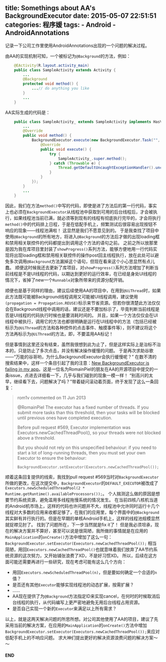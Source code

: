 title:	Somethings about AA's BackgroundExecutor
date:	2015-05-07 22:51:51
categories: 程序媛
tags:
	- Android
	- AndroidAnnotations
---

记录一下公司工作里使用AndroidAnnotations出现的一个问题的解决过程。
<!--more-->
由AA的实现机制可知，一个被标记为`@Background`的方法，例如：
```java
	@EActivity(R.layout.activity_main)
	public class SampleActivity extends Activity {
		...		
		@Background
		protected void method() {
			...// do anything you like
		}
		...
	}
```

AA实际生成的代码是：
```java
	public class SampleActivity_ extends SampleActivity implements HasViews, OnViewChangedListener {
		...
		@Override
		public void method() {
			BackgroundExecutor.execute(new BackgroundExecutor.Task("", 0, "") {
				@Override
				public void execute() {
					try {
						SampleActivity_.super.method();
					} catch (Throwable e) {
						Thread.getDefaultUncaughtExceptionHandler().uncaughtException(Thread.currentThread(), e);
					}
				}
			});
		}
		...
	}
```

因此，我们在方法`method()`中写的代码，即使是进了方法后的第一行代码，事实上也必须在`BackgroundExecutor`从线程池中获取到可用的后台线程后，才会被执行，如果线程池当前已满，就必须等到现有的线程有彻底执行完毕的，才会将执行`method()`中的代码排上日程，于是在低配手机上，频繁测试后很容易出现按钮不响应的现象——线程池满啦！
这显然是我们不愿意见到的。
于是我查找了项目中使用`@Background`的所有地方，将进入`@Background`的方法后才做的出现loading框和禁用相关联控件的代码都提出到调用这个方法的语句之前。
之前之所以放那里是因为我在库项目里封装了`showProgress()`系列方法，能够方便地用一行代码实现将出现loading框和禁用相关联控件的操作post回主线程执行，放在此处可以避免多次调用`@Background`方法漏掉这个语句，但现在看来这个小心思显然有点儿蠢。
顺便这时候我还去更新了库项目，对`showProgress()`系列方法增加了判断当前线程是不是UI线程的代码，以期达到更好的运行效率，在已经是身处UI线程的情况下，省掉了new一个`Runnable`对象所带来的资源分配开销。

顺便也是基于同样的理由，建议后续使用AA的项目中，在用到`@UiThread`时，如果此方法既可能被Background线程调用又可能被UI线程调用，建议使用`(propagation = Propagation.REUSE)`标示来节省资源。但若你很清楚此方法仅仅会在Background线程中调用的话，建议还是不要加标示了，毕竟判断当前线程是否是UI线程的代码执行时候也是要消耗时间的。
并且，如果一个方法仅仅会在UI线程中被执行，调用它的方法也都很明确是运行在UI线程中的方法（包括已经被标示为`@UiThread`的方法和各种控件的点击事件、触摸事件等），则不建议将这个方法再标示为`@UiThread`的方法，即，不要滥用AA标记！

但是事情到这里还没有结束，虽然我很想到此为止了，但是这样实际上是治标不治本的，只是防止了多次点击，并没有解决操作缓慢的问题。
于是再次求助谷歌——“万能的谷哥哟，为什么BackgroundExecutor会执行缓慢呢？”
在数不清的搜索结果中，这样一个条目引起了我的注意：[New BackgroundExecutor is failing in my app](https://github.com/excilys/androidannotations/issues/625)。这是一位名为RomainPiel的朋友在AA的开源项目中提交的一条issue，点进去详细看一下，几乎与我们碰到的现象一模一样！
“别高兴的太早，继续看下去，问题解决了吗？”带着疑问滚动着页面，终于发现了这么一条回复：

> rom1v commented on 11 Jun 2013
>
> @RomainPiel The executor has a fixed number of threads.
> If you submit more tasks than this threshold, then your tasks will be blocked until previous ones have completed execution.
>
> Before pull request #569, Executor implementation was Executors.newCachedThreadPool(), so your threads were not blocked above a threshold.
>
> But you should not rely on this unspecified behaviour: if you need to start a lot of long-running threads, then you must set your own Executor to ensure the behaviour:
>
> `BackgroundExecutor.setExecutor(Executors.newCachedThreadPool());`

顺着这条回复提供的线索，我找到pull request #569当时对`BackgroundExecutor`所做的更改，在这次提交中，`BackgroundExecutor`的`DEFAULT_EXECUTOR`被改成了
`Executors.newScheduledThreadPool(2 * Runtime.getRuntime().availableProcessors());`。
个人揣测这么做的原因是想要节约系统资源，避免滥用多线程拖慢系统的情况发生。
在当前四核八核机当道的Android机市场上，这样的代码也许问题并不大，线程池中允许同时运行十几个线程对大多数的应用来收都足够了，在我们的应用里，每个界面中的`@Background`其实鲜有并行执行的。但是在早期的单核Android手机上，这样的线程池规模显然就捉襟见肘了。
找到了问题所在，下一步当然就是fix it了！
但是我必须坦承，现在的解决方案并不算好，甚至可以说是很简陋，我所做的事情就是在应用的`MainApplication`的`onCreate()`方法中增加了这么一句：
`BackgroundExecutor.setExecutor(Executors.newCachedThreadPool());`
相当简陋，用回`Executors.newCachedThreadPool()`也就意味着我们放弃了AA节约系统资源的这次努力，又开始铺张浪费了XD，不是好习惯XD。
所以，后续在这方面可能还需要再进行一些研究，现在考虑可能有这么几个方向：

* 用回`Executors.newScheduledThreadPool(n)`，但是要如何确定一个合适的`n`值？
* 是否还有其他`Executor`能够实现线程池的动态扩展，按需扩展？
* ……
* AA现在提供了为`@Background`方法指定ID来实现cancel，在何时的时候取消后台线程的执行，从代码编写上更严密地避免无用后台线程占用资源。
* 是否自己实现一个新的`Executor`来满足以上所有需求？

以上，就是这两天解决问题的所思所想。对公司其他使用了AA的项目，建议了先采用当前的解决方案，在应用的`MainApplication`的`onCreate()`方法中增加`BackgroundExecutor.setExecutor(Executors.newCachedThreadPool());`来应对低配手机上的不响应问题。
求大神们提出更好的解决资源浪费问题的解决方案～～

#### END
